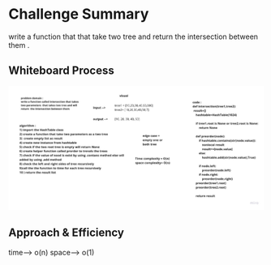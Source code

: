 # Challenge Summary
write a function that that take two tree and return the intersection between them  .
## Whiteboard Process
![](intersection.jpg)
## Approach & Efficiency
time--> o(n)
space--> o(1)